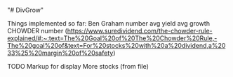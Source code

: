 "# DivGrow" 


Things implemented so far:
 Ben Graham number
 avg yield
 avg growth
 CHOWDER number (https://www.suredividend.com/the-chowder-rule-explained/#:~:text=The%20Goal%20of%20The%20Chowder%20Rule,-The%20goal%20of&text=For%20stocks%20with%20a%20dividend,a%2033%25%20margin%20of%20safety)

 TODO
 Markup for display
 More stocks (from file)